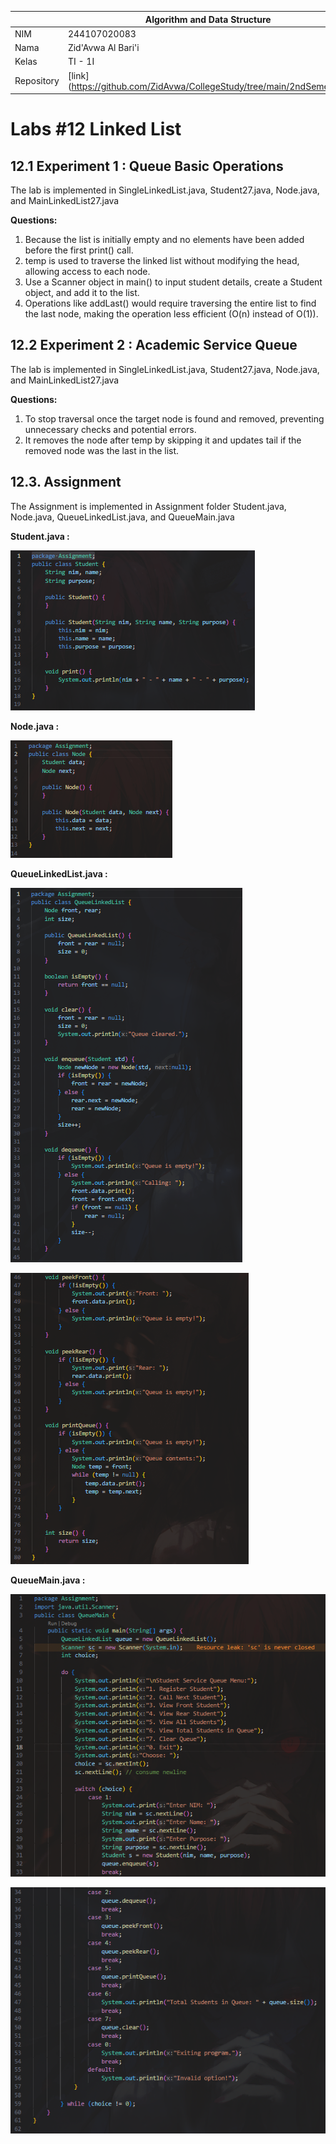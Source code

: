 |  | Algorithm and Data Structure |
|--|--|
| NIM |  244107020083|
| Nama |  Zid'Avwa Al Bari'i |
| Kelas | TI - 1I |
| Repository | [link] (https://github.com/ZidAvwa/CollegeStudy/tree/main/2ndSemester) |

# Labs #12 Linked List

## 12.1 Experiment 1 : Queue Basic Operations

The lab is implemented in SingleLinkedList.java, Student27.java, Node.java, and MainLinkedList27.java

**Questions:**
1. Because the list is initially empty and no elements have been added before the first print() call.
2. temp is used to traverse the linked list without modifying the head, allowing access to each node.
3. Use a Scanner object in main() to input student details, create a Student object, and add it to the list.
4. Operations like addLast() would require traversing the entire list to find the last node, making the operation less efficient (O(n) instead of O(1)).

## 12.2 Experiment 2 : Academic Service Queue

The lab is implemented in SingleLinkedList.java, Student27.java, Node.java, and MainLinkedList27.java

**Questions:**
1. To stop traversal once the target node is found and removed, preventing unnecessary checks and potential errors.
2. It removes the node after temp by skipping it and updates tail if the removed node was the last in the list.

## 12.3. Assignment

The Assignment is implemented in Assignment folder Student.java, Node.java, QueueLinkedList.java, and QueueMain.java

**Student.java :**

![Screenshot](img/Student.png)

**Node.java :**

![Screenshot](img/Node.png)

**QueueLinkedList.java :**

![Screenshot](img/QueueLinkedList1.png)

![Screenshot](img/QueueLinkedList2.png)

**QueueMain.java :**

![Screenshot](img/QueueMain1.png)

![Screenshot](img/QueueMain2.png)

